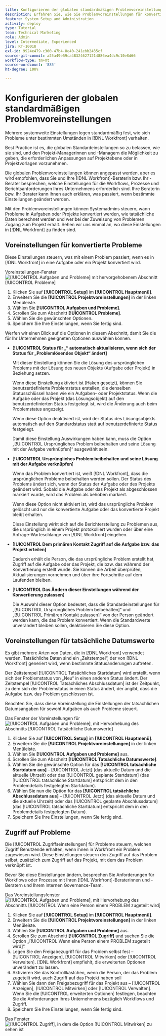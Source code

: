 ```yaml
---
title: Konfigurieren der globalen standardmäßigen Problemvoreinstellungen
description: Erfahren Sie, wie Sie Problemvoreinstellungen für konvertierte Probleme, tatsächliche Daten und Problemzugriff festlegen.
feature: System Setup and Administration
activity: deploy
type: Tutorial
team: Technical Marketing
role: Admin
level: Intermediate, Experienced
jira: KT-10018
exl-id: 9924e479-c300-47b4-8e40-241ebb2435cf
source-git-commit: a25a49e59ca483246271214886ea4dc9c10e8d66
workflow-type: tm+mt
source-wordcount: '885'
ht-degree: 100%

---
```


# Konfigurieren der globalen standardmäßigen Problemvoreinstellungen

Mehrere systemweite Einstellungen legen standardmäßig fest, wie sich Probleme unter bestimmten Umständen in [!DNL Workfront] verhalten.

Best Practice ist es, die globalen Standardeinstellungen so zu belassen, wie sie sind, und den Projekt-Managerinnen und -Managern die Möglichkeit zu geben, die erforderlichen Anpassungen auf Projektebene oder in Projektvorlagen vorzunehmen.

Die globalen Problemvoreinstellungen können angepasst werden, aber es wird empfohlen, dass Sie und Ihre [!DNL Workfront]-Beraterin bzw. Ihr -Berater besprechen, welche Einstellungen für die Workflows, Prozesse und Berichtsanforderungen Ihres Unternehmens erforderlich sind. Ihre Beraterin bzw. Ihr Berater kann Ihnen auch erklären, was passiert, wenn bestimmte Einstellungen geändert werden.

Mit den Problemvoreinstellungen können Systemadmins steuern, wann Probleme in Aufgaben oder Projekte konvertiert werden, wie tatsächliche Daten berechnet werden und wer bei der Zuweisung von Problemen Zugang zum Projekt erhält. Sehen wir uns einmal an, wo diese Einstellungen in [!DNL Workfront] zu finden sind.

## Voreinstellungen für konvertierte Probleme

Diese Einstellungen steuern, was mit einem Problem passiert, wenn es in [!DNL Workfront] in eine Aufgabe oder ein Projekt konvertiert wird.

Voreinstellungen-Fenster ![[!UICONTROL Aufgaben und Probleme] mit hervorgehobenem Abschnitt [!UICONTROL Probleme]](assets/admin-fund-issue-prefs-converting.png)

1. Klicken Sie auf **[!UICONTROL Setup]** im **[!UICONTROL Hauptmenü]**.
1. Erweitern Sie die **[!UICONTROL Projektvoreinstellungen]** in der linken Menüleiste.
1. Wählen Sie **[!UICONTROL Aufgaben und Probleme]**.
1. Scrollen Sie zum Abschnitt **[!UICONTROL Probleme]**.
1. Wählen Sie die gewünschten Optionen.
1. Speichern Sie Ihre Einstellungen, wenn Sie fertig sind.

Werfen wir einen Blick auf die Optionen in diesem Abschnitt, damit Sie die für Ihr Unternehmen geeigneten Optionen auswählen können.

* **[!UICONTROL Status für „“ automatisch aktualisieren, wenn sich der Status für „Problemlösendes Objekt“ ändert]**

  Mit dieser Einstellung können Sie die Lösung des ursprünglichen Problems mit der Lösung des neuen Objekts (Aufgabe oder Projekt) in Beziehung setzen.

  Wenn diese Einstellung aktiviert ist (Haken gesetzt), können Sie benutzerdefinierte Problemstatus erstellen, die denselben Statusschlüssel haben wie ein Aufgaben- oder Projektstatus. Wenn die Aufgabe oder das Projekt (das Lösungsobjekt) auf den benutzerdefinierten Status festgelegt ist, wird die Änderung auch beim Problemstatus angezeigt.

  Wenn diese Option deaktiviert ist, wird der Status des Lösungsobjekts automatisch auf den Standardstatus statt auf benutzerdefinierte Status festgelegt.

  Damit diese Einstellung Auswirkungen haben kann, muss die Option „[!UICONTROL Ursprüngliches Problem beibehalten und seine Lösung mit der Aufgabe verknüpfen]“ ausgewählt sein.

* **[!UICONTROL Ursprüngliches Problem beibehalten und seine Lösung mit der Aufgabe verknüpfen]**

  Wenn das Problem konvertiert ist, weiß [!DNL Workfront], dass die ursprünglichen Probleme beibehalten werden sollen. Der Status des Problems ändert sich, wenn der Status der Aufgabe oder des Projekts geändert wird. Sobald die Aufgabe oder das Projekt als abgeschlossen markiert wurde, wird das Problem als behoben markiert.

  Wenn diese Option nicht aktiviert ist, wird das ursprüngliche Problem gelöscht und nur die konvertierte Aufgabe oder das konvertierte Projekt bleibt erhalten.

  Diese Einstellung wirkt sich auf die Berichterstellung zu Problemen aus, die ursprünglich in einem Projekt protokolliert wurden oder über eine Anfrage-Warteschlange von [!DNL Workfront] eingehen.

* **[!UICONTROL Dem primären Kontakt Zugriff auf die Aufgabe bzw. das Projekt erteilen]**

  Dadurch erhält die Person, die das ursprüngliche Problem erstellt hat, Zugriff auf die Aufgabe oder das Projekt, die bzw. das während der Konvertierung erstellt wurde. Sie können die Arbeit überprüfen, Aktualisierungen vornehmen und über ihre Fortschritte auf dem Laufenden bleiben.

* **[!UICONTROL Das Ändern dieser Einstellungen während der Konvertierung zulassen]**

  Die Auswahl dieser Option bedeutet, dass die Standardeinstellungen für „[!UICONTROL Ursprüngliches Problem beibehalten]“ und „[!UICONTROL Primären Kontakt zulassen]“ von der Person geändert werden kann, die das Problem konvertiert. Wenn die Standardwerte unverändert bleiben sollen, deaktivieren Sie diese Option.

<!---
learn more URLs
Configure system-wide task and issue preferences
Issue statuses
Create and customize system-wide statuses
--->

## Voreinstellungen für tatsächliche Datumswerte

Es gibt mehrere Arten von Daten, die in [!DNL Workfront] verwendet werden. Tatsächliche Daten sind ein „Zeitstempel“, der von [!DNL Workfront] generiert wird, wenn bestimmte Statusänderungen auftreten.

Der Zeitstempel [!UICONTROL Tatsächliches Startdatum] wird erstellt, wenn sich der Problemstatus von „Neu“ in einen anderen Status ändert. Der Zeitstempel [!UICONTROL Tatsächliches Abschlussdatum] ist der Zeitpunkt, zu dem sich der Problemstatus in einen Status ändert, der angibt, dass die Aufgabe bzw. das Problem geschlossen ist.

Beachten Sie, dass diese Voreinstellung die Einstellungen der tatsächlichen Datumsangaben für sowohl Aufgaben als auch Probleme steuert.

Das Fenster der Voreinstellungen für ![[!UICONTROL Aufgaben und Probleme], mit Hervorhebung des Abschnitts [!UICONTROL Tatsächliche Datumswerte]](assets/admin-fund-issue-prefs-actual-dates.png)

1. Klicken Sie auf **[!UICONTROL Setup]** im **[!UICONTROL Hauptmenü]**.
1. Erweitern Sie die **[!UICONTROL Projektvoreinstellungen]** in der linken Menüleiste.
1. Wählen Sie **[!UICONTROL Aufgaben und Probleme]** aus.
1. Scrollen Sie zum Abschnitt **[!UICONTROL Tatsächliche Datumswerte]**.
1. Wählen Sie die gewünschte Option für das **[!UICONTROL tatsächliche Startdatum aus]** – [!UICONTROL Jetzt] (das aktuelle Datum und die aktuelle Uhrzeit) oder das [!UICONTROL geplante Startdatum] (das [!UICONTROL tatsächliche Startdatum] entspricht dem in den Problemdetails festgelegten Startdatum).
1. Wählen Sie nun die Option für das **[!UICONTROL tatsächliche Abschlussdatum aus]** – [!UICONTROL Jetzt] (das aktuelle Datum und die aktuelle Uhrzeit) oder das [!UICONTROL geplante Abschlussdatum] (das [!UICONTROL tatsächliche Startdatum] entspricht dem in den Problemdetails festgelegten Datum).
1. Speichern Sie Ihre Einstellungen, wenn Sie fertig sind.


<!---
learn more URLs
Definitions for the project, task, and issue dates within Workfront
Configure system-wide task and issue preferences
--->

## Zugriff auf Probleme

Die [!UICONTROL Zugriffseinstellungen] für Probleme steuern, welchen Zugriff Benutzende erhalten, wenn ihnen in Workfront ein Problem zugewiesen wird. Diese Einstellungen steuern den Zugriff auf das Problem selbst, zusätzlich zum Zugriff auf das Projekt, mit dem das Problem verknüpft ist.

Bevor Sie diese Einstellungen ändern, besprechen Sie Anforderungen für Workflows oder Prozesse mit Ihren [!DNL Workfront]-Beraterinnen und -Beratern und Ihrem internen Governance-Team.

Das Voreinstellungsfenster ![[!UICONTROL Aufgaben und Probleme], mit Hervorhebung des Abschnitts [!UICONTROL Wenn eine Person einem PROBLEM zugeteilt wird]](assets/admin-fund-issue-prefs-access-1.png)

1. Klicken Sie auf **[!UICONTROL Setup]** im **[!UICONTROL Hauptmenü]**.
1. Erweitern Sie die **[!UICONTROL Projektvoreinstellungen]** in der linken Menüleiste.
1. Wählen Sie **[!UICONTROL Aufgaben und Probleme]** aus.
1. Scrollen Sie zum Abschnitt **[!UICONTROL Zugriff]** und suchen Sie die Option „[!UICONTROL Wenn eine Person einem PROBLEM zugeteilt wird]“.
1. Legen Sie den Freigabezugriff für das Problem selbst fest – [!UICONTROL Anzeigen], [!UICONTROL Mitwirken] oder [!UICONTROL Verwalten]. [!DNL Workfront] empfiehlt, die erweiterten Optionen unverändert zu lassen.
1. Aktivieren Sie das Kontrollkästchen, wenn die Person, der das Problem zugeteilt wird, auch Zugriff auf das Projekt haben soll
1. Wählen Sie dann den Freigabezugriff für das Projekt aus – [!UICONTROL Anzeigen], [!UICONTROL Mitwirken] oder [!UICONTROL Verwalten]. Wenn Sie die [!UICONTROL erweiterten Optionen] festlegen, beachten Sie die Anforderungen Ihres Unternehmens bezüglich Workflows und Zugriff.
1. Speichern Sie Ihre Einstellungen, wenn Sie fertig sind.

Das Fenster ![[!UICONTROL Zugriff], in dem die Option [!UICONTROL Mitwirken] zu sehen ist](assets/admin-fund-issue-prefs-access-2.png)

<!---
learn more URLs
Configure system-wide task and issue preferences
Grant access to issues
--->

